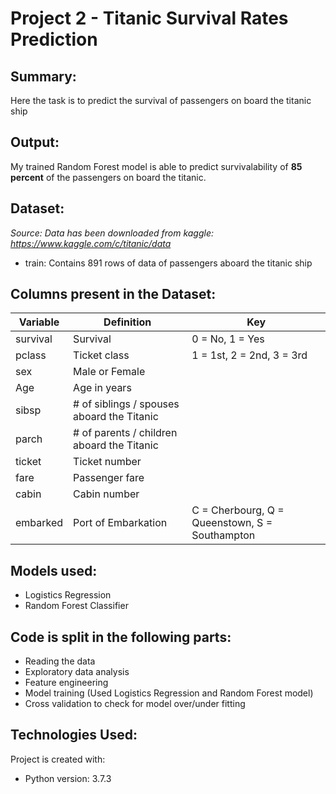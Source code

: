 # Project 2 - Titanic Survival Rates Prediction

## Summary:
Here the task is to predict the survival of passengers on board the titanic ship

## Output:
My trained Random Forest model is able to predict survivalability of **85 percent** of the passengers on board the titanic.

## Dataset:
*Source: Data has been downloaded from kaggle: https://www.kaggle.com/c/titanic/data*
* train: Contains 891 rows of data of passengers aboard the titanic ship

## Columns present in the Dataset:

| Variable | Definition                                 | Key                                            |
|----------|--------------------------------------------|------------------------------------------------|
| survival | Survival                                   | 0 = No, 1 = Yes                                |
| pclass   | Ticket class                               | 1 = 1st, 2 = 2nd, 3 = 3rd                      |
| sex      | Male or Female                             |                                                |
| Age      | Age in years                               |                                                |
| sibsp    | # of siblings / spouses aboard the Titanic |                                                |
| parch    | # of parents / children aboard the Titanic |                                                |
| ticket   | Ticket number                              |                                                |
| fare     | Passenger fare                             |                                                |
| cabin    | Cabin number                               |                                                |
| embarked | Port of Embarkation                        | C = Cherbourg, Q = Queenstown, S = Southampton |

## Models used:
* Logistics Regression
* Random Forest Classifier

## Code is split in the following parts:
* Reading the data
* Exploratory data analysis
* Feature engineering
* Model training (Used Logistics Regression and Random Forest model)
* Cross validation to check for model over/under fitting

## Technologies Used:
Project is created with:
* Python version: 3.7.3
